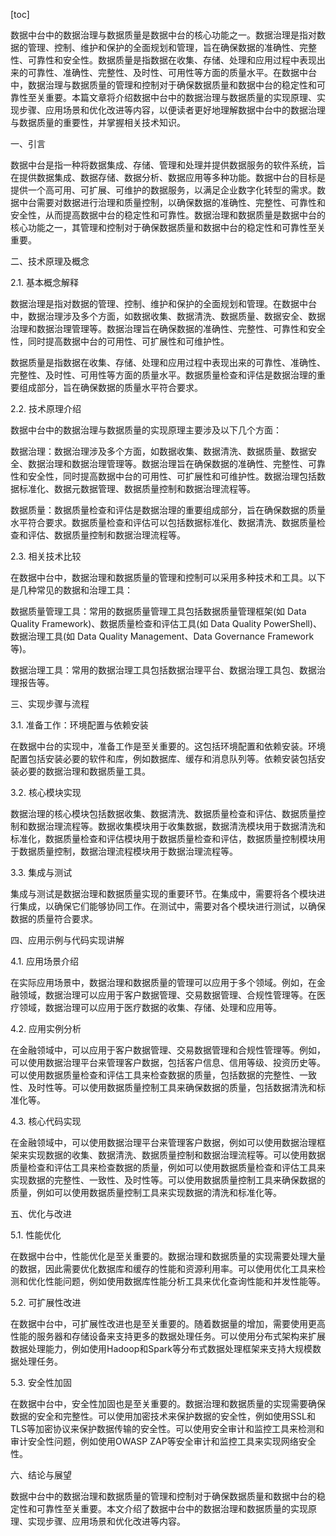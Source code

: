 
[toc]                    
                
                
数据中台中的数据治理与数据质量是数据中台的核心功能之一。数据治理是指对数据的管理、控制、维护和保护的全面规划和管理，旨在确保数据的准确性、完整性、可靠性和安全性。数据质量是指数据在收集、存储、处理和应用过程中表现出来的可靠性、准确性、完整性、及时性、可用性等方面的质量水平。在数据中台中，数据治理与数据质量的管理和控制对于确保数据质量和数据中台的稳定性和可靠性至关重要。本篇文章将介绍数据中台中的数据治理与数据质量的实现原理、实现步骤、应用场景和优化改进等内容，以便读者更好地理解数据中台中的数据治理与数据质量的重要性，并掌握相关技术知识。

一、引言

数据中台是指一种将数据集成、存储、管理和处理并提供数据服务的软件系统，旨在提供数据集成、数据存储、数据分析、数据应用等多种功能。数据中台的目标是提供一个高可用、可扩展、可维护的数据服务，以满足企业数字化转型的需求。数据中台需要对数据进行治理和质量控制，以确保数据的准确性、完整性、可靠性和安全性，从而提高数据中台的稳定性和可靠性。数据治理和数据质量是数据中台的核心功能之一，其管理和控制对于确保数据质量和数据中台的稳定性和可靠性至关重要。

二、技术原理及概念

2.1. 基本概念解释

数据治理是指对数据的管理、控制、维护和保护的全面规划和管理。在数据中台中，数据治理涉及多个方面，如数据收集、数据清洗、数据质量、数据安全、数据治理和数据治理管理等。数据治理旨在确保数据的准确性、完整性、可靠性和安全性，同时提高数据中台的可用性、可扩展性和可维护性。

数据质量是指数据在收集、存储、处理和应用过程中表现出来的可靠性、准确性、完整性、及时性、可用性等方面的质量水平。数据质量检查和评估是数据治理的重要组成部分，旨在确保数据的质量水平符合要求。

2.2. 技术原理介绍

数据中台中的数据治理与数据质量的实现原理主要涉及以下几个方面：

数据治理：数据治理涉及多个方面，如数据收集、数据清洗、数据质量、数据安全、数据治理和数据治理管理等。数据治理旨在确保数据的准确性、完整性、可靠性和安全性，同时提高数据中台的可用性、可扩展性和可维护性。数据治理包括数据标准化、数据元数据管理、数据质量控制和数据治理流程等。

数据质量：数据质量检查和评估是数据治理的重要组成部分，旨在确保数据的质量水平符合要求。数据质量检查和评估可以包括数据标准化、数据清洗、数据质量检查和评估、数据质量控制和数据治理流程等。

2.3. 相关技术比较

在数据中台中，数据治理和数据质量的管理和控制可以采用多种技术和工具。以下是几种常见的数据和治理工具：

数据质量管理工具：常用的数据质量管理工具包括数据质量管理框架(如 Data Quality Framework)、数据质量检查和评估工具(如 Data Quality PowerShell)、数据治理工具(如 Data Quality Management、Data Governance Framework 等)。

数据治理工具：常用的数据治理工具包括数据治理平台、数据治理工具包、数据治理报告等。

三、实现步骤与流程

3.1. 准备工作：环境配置与依赖安装

在数据中台的实现中，准备工作是至关重要的。这包括环境配置和依赖安装。环境配置包括安装必要的软件和库，例如数据库、缓存和消息队列等。依赖安装包括安装必要的数据治理和数据质量工具。

3.2. 核心模块实现

数据治理的核心模块包括数据收集、数据清洗、数据质量检查和评估、数据质量控制和数据治理流程等。数据收集模块用于收集数据，数据清洗模块用于数据清洗和标准化，数据质量检查和评估模块用于数据质量检查和评估，数据质量控制模块用于数据质量控制，数据治理流程模块用于数据治理流程等。

3.3. 集成与测试

集成与测试是数据治理和数据质量实现的重要环节。在集成中，需要将各个模块进行集成，以确保它们能够协同工作。在测试中，需要对各个模块进行测试，以确保数据的质量符合要求。

四、应用示例与代码实现讲解

4.1. 应用场景介绍

在实际应用场景中，数据治理和数据质量的管理可以应用于多个领域。例如，在金融领域，数据治理可以应用于客户数据管理、交易数据管理、合规性管理等。在医疗领域，数据治理可以应用于医疗数据的收集、存储、处理和应用等。

4.2. 应用实例分析

在金融领域中，可以应用于客户数据管理、交易数据管理和合规性管理等。例如，可以使用数据治理平台来管理客户数据，包括客户信息、信用等级、投资历史等。可以使用数据质量检查和评估工具来检查数据的质量，包括数据的完整性、一致性、及时性等。可以使用数据质量控制工具来确保数据的质量，包括数据清洗和标准化等。

4.3. 核心代码实现

在金融领域中，可以使用数据治理平台来管理客户数据，例如可以使用数据治理框架来实现数据的收集、数据清洗、数据质量控制和数据治理流程等。可以使用数据质量检查和评估工具来检查数据的质量，例如可以使用数据质量检查和评估工具来实现数据的完整性、一致性、及时性等。可以使用数据质量控制工具来确保数据的质量，例如可以使用数据质量控制工具来实现数据的清洗和标准化等。

五、优化与改进

5.1. 性能优化

在数据中台中，性能优化是至关重要的。数据治理和数据质量的实现需要处理大量的数据，因此需要优化数据库和缓存的性能和资源利用率。可以使用优化工具来检测和优化性能问题，例如使用数据库性能分析工具来优化查询性能和并发性能等。

5.2. 可扩展性改进

在数据中台中，可扩展性改进也是至关重要的。随着数据量的增加，需要使用更高性能的服务器和存储设备来支持更多的数据处理任务。可以使用分布式架构来扩展数据处理能力，例如使用Hadoop和Spark等分布式数据处理框架来支持大规模数据处理任务。

5.3. 安全性加固

在数据中台中，安全性加固也是至关重要的。数据治理和数据质量的实现需要确保数据的安全和完整性。可以使用加密技术来保护数据的安全性，例如使用SSL和TLS等加密协议来保护数据传输的安全性。可以使用安全审计和监控工具来检测和审计安全性问题，例如使用OWASP ZAP等安全审计和监控工具来实现网络安全性。

六、结论与展望

数据中台中的数据治理和数据质量的管理和控制对于确保数据质量和数据中台的稳定性和可靠性至关重要。本文介绍了数据中台中的数据治理和数据质量的实现原理、实现步骤、应用场景和优化改进等内容。


